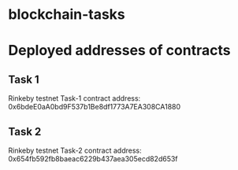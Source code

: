 # blockchain-tasks

# Deployed addresses of contracts

## Task 1

Rinkeby testnet Task-1 contract address: 0x6bdeE0aA0bd9F537b1Be8df1773A7EA308CA1880

## Task 2

Rinkeby testnet Task-2 contract address: 0x654fb592fb8baeac6229b437aea305ecd82d653f
